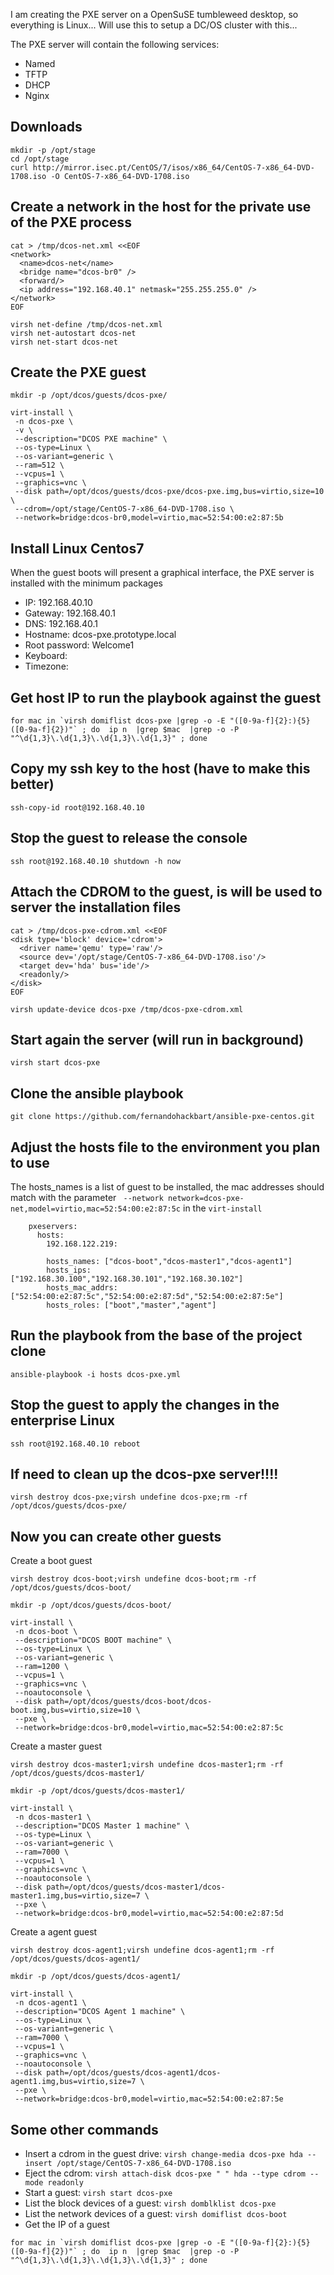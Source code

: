 ﻿I am creating the PXE server on a OpenSuSE tumbleweed desktop, so everything is Linux... Will use this to setup a DC/OS cluster with this...



The PXE server will contain the following services:
* Named
* TFTP
* DHCP
* Nginx


## Downloads
```
mkdir -p /opt/stage
cd /opt/stage
curl http://mirror.isec.pt/CentOS/7/isos/x86_64/CentOS-7-x86_64-DVD-1708.iso -O CentOS-7-x86_64-DVD-1708.iso
```

## Create a network in the host for the private use of the PXE process
```
cat > /tmp/dcos-net.xml <<EOF
<network>
  <name>dcos-net</name>
  <bridge name="dcos-br0" />
  <forward/>
  <ip address="192.168.40.1" netmask="255.255.255.0" />
</network>
EOF
```

```
virsh net-define /tmp/dcos-net.xml
virsh net-autostart dcos-net
virsh net-start dcos-net
```


## Create  the PXE guest
```
mkdir -p /opt/dcos/guests/dcos-pxe/

virt-install \
 -n dcos-pxe \
 -v \
 --description="DCOS PXE machine" \
 --os-type=Linux \
 --os-variant=generic \
 --ram=512 \
 --vcpus=1 \
 --graphics=vnc \
 --disk path=/opt/dcos/guests/dcos-pxe/dcos-pxe.img,bus=virtio,size=10 \
 --cdrom=/opt/stage/CentOS-7-x86_64-DVD-1708.iso \
 --network=bridge:dcos-br0,model=virtio,mac=52:54:00:e2:87:5b
```
 
## Install  Linux Centos7
When the guest boots will present a graphical interface, the PXE server is installed with the minimum packages

* IP: 192.168.40.10
* Gateway: 192.168.40.1
* DNS: 192.168.40.1
* Hostname: dcos-pxe.prototype.local
* Root password: Welcome1
* Keyboard: <choose yours>
* Timezone: <choose yours>

## Get host IP to run the playbook against the guest
```
for mac in `virsh domiflist dcos-pxe |grep -o -E "([0-9a-f]{2}:){5}([0-9a-f]{2})"` ; do  ip n  |grep $mac  |grep -o -P "^\d{1,3}\.\d{1,3}\.\d{1,3}\.\d{1,3}" ; done
```

## Copy my ssh key to the host (have to make this better)
```
ssh-copy-id root@192.168.40.10
```

## Stop the guest to release the console
```
ssh root@192.168.40.10 shutdown -h now
```

## Attach the CDROM to the guest, is will be used to server the installation files 
```
cat > /tmp/dcos-pxe-cdrom.xml <<EOF
<disk type='block' device='cdrom'>
  <driver name='qemu' type='raw'/>
  <source dev='/opt/stage/CentOS-7-x86_64-DVD-1708.iso'/>
  <target dev='hda' bus='ide'/>
  <readonly/>
</disk>
EOF

virsh update-device dcos-pxe /tmp/dcos-pxe-cdrom.xml
```

## Start again the server (will run in background)
```
virsh start dcos-pxe
```


## Clone the ansible playbook
```
git clone https://github.com/fernandohackbart/ansible-pxe-centos.git
```
## Adjust the hosts file to the environment you plan to use
The hosts_names is a list of guest to be installed, the mac addresses should match with the parameter ` --network network=dcos-pxe-net,model=virtio,mac=52:54:00:e2:87:5c` in the `virt-install`
```
    pxeservers:
      hosts:
        192.168.122.219:
        
        hosts_names: ["dcos-boot","dcos-master1","dcos-agent1"]
        hosts_ips: ["192.168.30.100","192.168.30.101","192.168.30.102"]
        hosts_mac_addrs: ["52:54:00:e2:87:5c","52:54:00:e2:87:5d","52:54:00:e2:87:5e"]
        hosts_roles: ["boot","master","agent"]
```

## Run the playbook from the base of the project clone
```
ansible-playbook -i hosts dcos-pxe.yml
```

## Stop the guest to apply the changes in the enterprise Linux
```
ssh root@192.168.40.10 reboot
```

## If need to clean up the dcos-pxe server!!!!
```
virsh destroy dcos-pxe;virsh undefine dcos-pxe;rm -rf /opt/dcos/guests/dcos-pxe/
```

## Now you can create other guests 
Create a boot guest

```
virsh destroy dcos-boot;virsh undefine dcos-boot;rm -rf /opt/dcos/guests/dcos-boot/
```

```
mkdir -p /opt/dcos/guests/dcos-boot/

virt-install \
 -n dcos-boot \
 --description="DCOS BOOT machine" \
 --os-type=Linux \
 --os-variant=generic \
 --ram=1200 \
 --vcpus=1 \
 --graphics=vnc \
 --noautoconsole \
 --disk path=/opt/dcos/guests/dcos-boot/dcos-boot.img,bus=virtio,size=10 \
 --pxe \
 --network=bridge:dcos-br0,model=virtio,mac=52:54:00:e2:87:5c
```
 
Create a master guest
```
virsh destroy dcos-master1;virsh undefine dcos-master1;rm -rf /opt/dcos/guests/dcos-master1/
```

```
mkdir -p /opt/dcos/guests/dcos-master1/

virt-install \
 -n dcos-master1 \
 --description="DCOS Master 1 machine" \
 --os-type=Linux \
 --os-variant=generic \
 --ram=7000 \
 --vcpus=1 \
 --graphics=vnc \
 --noautoconsole \
 --disk path=/opt/dcos/guests/dcos-master1/dcos-master1.img,bus=virtio,size=7 \
 --pxe \
 --network=bridge:dcos-br0,model=virtio,mac=52:54:00:e2:87:5d
```
 
Create a agent guest
```
virsh destroy dcos-agent1;virsh undefine dcos-agent1;rm -rf /opt/dcos/guests/dcos-agent1/
```
 
```
mkdir -p /opt/dcos/guests/dcos-agent1/

virt-install \
 -n dcos-agent1 \
 --description="DCOS Agent 1 machine" \
 --os-type=Linux \
 --os-variant=generic \
 --ram=7000 \
 --vcpus=1 \
 --graphics=vnc \
 --noautoconsole \
 --disk path=/opt/dcos/guests/dcos-agent1/dcos-agent1.img,bus=virtio,size=7 \
 --pxe \
 --network=bridge:dcos-br0,model=virtio,mac=52:54:00:e2:87:5e
 ```

## Some other commands

* Insert a cdrom in the guest drive: `virsh change-media dcos-pxe hda --insert /opt/stage/CentOS-7-x86_64-DVD-1708.iso`
* Eject the cdrom: `virsh attach-disk dcos-pxe " " hda --type cdrom --mode readonly`
* Start a guest: `virsh start dcos-pxe`
* List the block devices of a guest: `virsh domblklist dcos-pxe`
* List the network devices of a guest: `virsh domiflist dcos-boot`
* Get the IP of a guest
```
for mac in `virsh domiflist dcos-pxe |grep -o -E "([0-9a-f]{2}:){5}([0-9a-f]{2})"` ; do  ip n  |grep $mac  |grep -o -P "^\d{1,3}\.\d{1,3}\.\d{1,3}\.\d{1,3}" ; done
```

